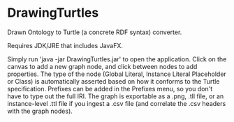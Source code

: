 # DrawingTurtles
Drawn Ontology to Turtle (a concrete RDF syntax) converter.

Requires JDK/JRE that includes JavaFX. 

Simply run 'java -jar DrawingTurtles.jar' to open the application.
Click on the canvas to add a new graph node, and click between nodes to add properties. 
The type of the node (Global Literal, Instance Literal Placeholder or Class) is automatically asserted based on how it conforms to the Turtle specification. 
Prefixes can be added in the Prefixes menu, so you don't have to type out the full IRI. 
The graph is exportable as a .png, .tll file, or an instance-level .ttl file if you ingest a .csv file (and correlate the .csv headers with the graph nodes). 
